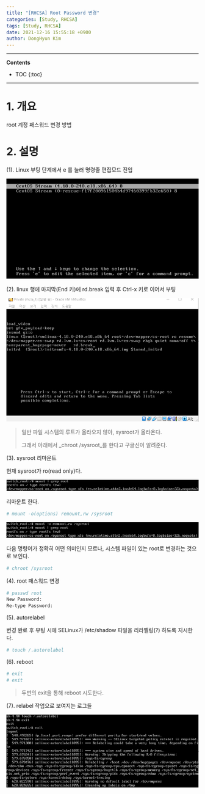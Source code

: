 ```yaml
---
title: "[RHCSA] Root Password 변경"
categories: [Study, RHCSA]
tags: [Study, RHCSA]
date: 2021-12-16 15:55:18 +0900
author: DongHyun Kim
---
```


---
**Contents**
* TOC
{:toc}
---

# 1. 개요

root 계정 패스워드 변경 방법



# 2. 설명

(1). Linux 부팅 단계에서 e 를 눌러 명령줄 편집모드 진입

![](../assets/img/rhcsa_resetpass/image-20211209081730920.png)



(2). linux 행에 마지막(End 키)에 rd.break 입력 후 Ctrl-x 키로 이어서 부팅

![image-20211209082647748](../assets/img/rhcsa_resetpass/image-20211209082647748.png)

> 일반 파일 시스템의 루트가 올라오지 않아, sysroot가 올라온다.
>
> 그래서 아래에서 _chroot /sysroot_를 한다고 구글신이 알려준다.



(3). sysroot 리마운트

현재 sysroot가 ro(read only)다.

![image-20211209082924852](../assets/img/rhcsa_resetpass/image-20211209082924852.png)



리마운트 한다.

```bash
# mount -o(options) remount,rw /sysroot
```

![image-20211209083022990](../assets/img/rhcsa_resetpass/image-20211209083022990.png)



다음 명령어가 정확히 어떤 의미인지 모르나, 시스템 파일이 있는 root로 변경하는 것으로 보인다.

```bash
# chroot /sysroot
```



(4). root 패스워드 변경

```bash
# passwd root
New Password:
Re-type Password:
```



(5). autorelabel

변경 완료 후 부팅 시에 SELinux가 /etc/shadow 파일을 리라벨링(?) 하도록 지시한다.

```bash
# touch /.autorelabel
```



(6). reboot

```bash
# exit
# exit
```

> 두번의 exit을 통해 reboot 시도한다.



(7). relabel 작업으로 보여지는 로그들

![image-20211209083949074](../assets/img/rhcsa_resetpass/image-20211209083949074.png)
